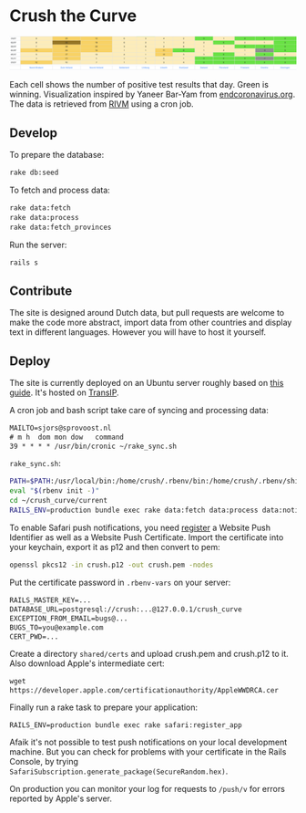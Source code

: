 # Crush the Curve

![site preview](/preview.png)

Each cell shows the number of positive test results that day. Green is winning.
Visualization inspired by Yaneer Bar-Yam from [endcoronavirus.org](https://www.endcoronavirus.org).
The data is retrieved from [RIVM](https://data.rivm.nl/covid-19/) using
a cron job.

## Develop

To prepare the database:

```sh
rake db:seed
```

To fetch and process data:

```sh
rake data:fetch
rake data:process
rake data:fetch_provinces
```

Run the server:

```sh
rails s
```

## Contribute

The site is designed around Dutch data, but pull requests are welcome to make the
code more abstract, import data from other countries and display text in different
languages. However you will have to host it yourself.

## Deploy

The site is currently deployed on an Ubuntu server roughly based on [this guide](https://gorails.com/deploy/ubuntu/20.04). It's hosted on [TransIP](https://www.transip.eu).

A cron job and bash script take care of syncing and processing data:

```
MAILTO=sjors@sprovoost.nl
# m h  dom mon dow   command
39 * * * * /usr/bin/cronic ~/rake_sync.sh
```

`rake_sync.sh`:

```sh
PATH=$PATH:/usr/local/bin:/home/crush/.rbenv/bin:/home/crush/.rbenv/shims
eval "$(rbenv init -)"
cd ~/crush_curve/current
RAILS_ENV=production bundle exec rake data:fetch data:process data:notify
```

To enable Safari push notifications, you need [register](https://developer.apple.com) a Website Push Identifier as well as a Website Push Certificate. Import the certificate into your keychain, export it as p12 and then convert to pem:

```sh
openssl pkcs12 -in crush.p12 -out crush.pem -nodes
```

Put the certificate password in `.rbenv-vars` on your server:

```
RAILS_MASTER_KEY=...
DATABASE_URL=postgresql://crush:...@127.0.0.1/crush_curve
EXCEPTION_FROM_EMAIL=bugs@...
BUGS_TO=you@example.com
CERT_PWD=...
```

Create a directory `shared/certs` and upload crush.pem and crush.p12 to it. Also download Apple's intermediate cert:

```
wget https://developer.apple.com/certificationauthority/AppleWWDRCA.cer
```

Finally run a rake task to prepare your application:

```
RAILS_ENV=production bundle exec rake safari:register_app
```

Afaik it's not possible to test push notifications on your local development machine.
But you can check for problems with your certificate in the Rails Console, by trying
`SafariSubscription.generate_package(SecureRandom.hex)`.

On production you can monitor your log for requests to `/push/v` for errors reported by Apple's server.
